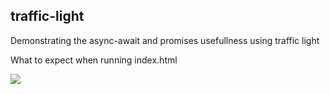 ## traffic-light

Demonstrating the async-await and promises usefullness using traffic light

What to expect when running index.html

<img src="./screenshot">
